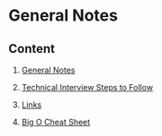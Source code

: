 # General Notes

## Content

1. [General Notes](./notes.md)

2. [Technical Interview Steps to Follow](./Steps_To_Follow.md)

3. [Links](./links.md)

4. [Big O Cheat Sheet](./resources/Big_O.png)